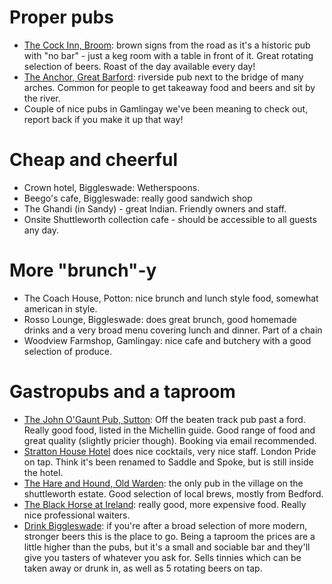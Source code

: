 
# Proper pubs
- [The Cock Inn, Broom](https://www.thecockinnbroom.com): brown signs from the road as it's a historic pub with "no bar" - just a keg room with a table in front of it. Great rotating selection of beers. Roast of the day available every day!
- [The Anchor, Great Barford](https://www.anchorinngreatbarford.co.uk): riverside pub next to the bridge of many arches. Common for people to get takeaway food and beers and sit by the river.
- Couple of nice pubs in Gamlingay we've been meaning to check out, report back if you make it up that way!

# Cheap and cheerful
- Crown hotel, Biggleswade: Wetherspoons.
- Beego's cafe, Biggleswade: really good sandwich shop
- The Ghandi (in Sandy) - great Indian. Friendly owners and staff.
- Onsite Shuttleworth collection cafe - should be accessible to all guests any day.

# More "brunch"-y
- The Coach House, Potton: nice brunch and lunch style food, somewhat american in style.
- Rosso Lounge, Biggleswade: does great brunch, good homemade drinks and a very broad menu covering lunch and dinner. Part of a chain
- Woodview Farmshop, Gamlingay: nice cafe and butchery with a good selection of produce.

# Gastropubs and a taproom
- [The John O'Gaunt Pub, Sutton](http://www.johnogauntsutton.co.uk): Off the beaten track pub past a ford. Really good food, listed in the Michellin guide. Good range of food and great quality (slightly pricier though). Booking via email recommended.
- [Stratton House Hotel](https://www.strattonhouse-hotel.co.uk) does nice cocktails, very nice staff. London Pride on tap. Think it's been renamed to Saddle and Spoke, but is still inside the hotel.
- [The Hare and Hound, Old Warden](https://www.hareandhoundsoldwarden.com): the only pub in the village on the shuttleworth estate. Good selection of local brews, mostly from Bedford.
- [The Black Horse at Ireland](https://blackhorseireland.com): really good, more expensive food. Really nice professional waiters. 
- [Drink Biggleswade](https://www.drinkbiggleswade.co.uk): if you're after a broad selection of more modern, stronger beers this is the place to go. Being a taproom the prices are a little higher than the pubs, but it's a small and sociable bar and they'll give you tasters of whatever you ask for. Sells tinnies which can be taken away or drunk in, as well as 5 rotating beers on tap. 

